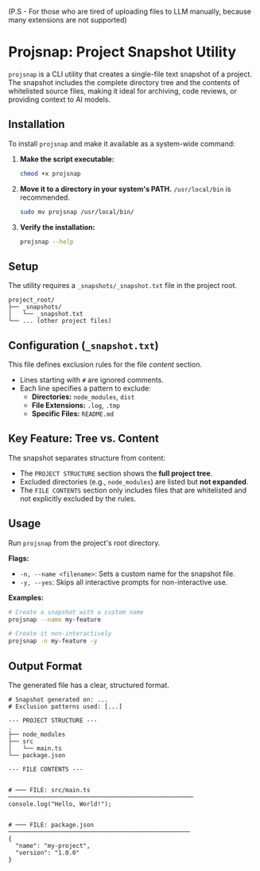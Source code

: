 (P.S - For those who are tired of uploading files to LLM manually, because many extensions are not supported)
# Projsnap: Project Snapshot Utility

`projsnap` is a CLI utility that creates a single-file text snapshot of a project. The snapshot includes the complete directory tree and the contents of whitelisted source files, making it ideal for archiving, code reviews, or providing context to AI models.

## Installation

To install `projsnap` and make it available as a system-wide command:

1.  **Make the script executable:**
    ```bash
    chmod +x projsnap
    ```

2.  **Move it to a directory in your system's PATH.** `/usr/local/bin` is recommended.
    ```bash
    sudo mv projsnap /usr/local/bin/
    ```

3.  **Verify the installation:**
    ```bash
    projsnap --help
    ```

## Setup

The utility requires a `_snapshots/_snapshot.txt` file in the project root.

```
project_root/
├── _snapshots/
│   └── _snapshot.txt
└── ... (other project files)
```

## Configuration (`_snapshot.txt`)

This file defines exclusion rules for the file *content* section.

-   Lines starting with `#` are ignored comments.
-   Each line specifies a pattern to exclude:
    -   **Directories:** `node_modules`, `dist`
    -   **File Extensions:** `.log`, `.tmp`
    -   **Specific Files:** `README.md`

## Key Feature: Tree vs. Content

The snapshot separates structure from content:

-   The `PROJECT STRUCTURE` section shows the **full project tree**.
-   Excluded directories (e.g., `node_modules`) are listed but **not expanded**.
-   The `FILE CONTENTS` section only includes files that are whitelisted and not explicitly excluded by the rules.

## Usage

Run `projsnap` from the project's root directory.

**Flags:**
-   `-n, --name <filename>`: Sets a custom name for the snapshot file.
-   `-y, --yes`: Skips all interactive prompts for non-interactive use.

**Examples:**
```bash
# Create a snapshot with a custom name
projsnap --name my-feature

# Create it non-interactively
projsnap -n my-feature -y
```

## Output Format

The generated file has a clear, structured format.

```
# Snapshot generated on: ...
# Exclusion patterns used: [...]

--- PROJECT STRUCTURE ---
.
├── node_modules
├── src
│   └── main.ts
└── package.json

--- FILE CONTENTS ---


# ─── FILE: src/main.ts ────────────────────────────────────────────────────
console.log("Hello, World!");


# ─── FILE: package.json ───────────────────────────────────────────────────
{
  "name": "my-project",
  "version": "1.0.0"
}
```
